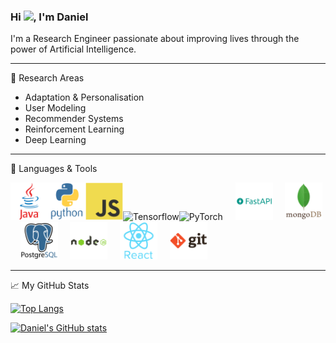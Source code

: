 ### Hi <img src="https://raw.githubusercontent.com/MartinHeinz/MartinHeinz/master/wave.gif" width="30px">, I'm Daniel

I'm a Research Engineer passionate about improving lives through the power of Artificial Intelligence.

---

📘 Research Areas

* Adaptation & Personalisation
* User Modeling
* Recommender Systems
* Reinforcement Learning
* Deep Learning

---

🧰 Languages & Tools

<img src="https://github.com/devicons/devicon/blob/master/icons/java/java-original-wordmark.svg" alt="Java" width="60" height="60"/><img src="https://github.com/devicons/devicon/blob/master/icons/python/python-original-wordmark.svg" alt="Python" width="60" height="60"/><img src="https://github.com/devicons/devicon/blob/master/icons/javascript/javascript-original.svg" alt="Javascript" width="60" height="60"/><img src="https://github.com/valohai/ml-logos/blob/master/tensorflow-tf.svg" alt="Tensorflow" width="60" height="60"/><img src="https://github.com/valohai/ml-logos/blob/master/pytorch.svg" alt="PyTorch" width="60" height="60"/>
&nbsp;&nbsp;&nbsp;
<img src="https://github.com/devicons/devicon/blob/master/icons/fastapi/fastapi-original-wordmark.svg" alt="FastAPI" width="60" height="60"/>
&nbsp;&nbsp;&nbsp;
<img src="https://github.com/devicons/devicon/blob/master/icons/mongodb/mongodb-original-wordmark.svg" alt="MongoDB" width="60" height="60"/>
&nbsp;&nbsp;&nbsp;
<img src="https://github.com/devicons/devicon/blob/master/icons/postgresql/postgresql-original-wordmark.svg" alt="PostgreSQL" width="60" height="60"/>
&nbsp;&nbsp;&nbsp;
<img src="https://github.com/devicons/devicon/blob/master/icons/nodejs/nodejs-original-wordmark.svg" alt="Node" width="60" height="60"/>
&nbsp;&nbsp;&nbsp;
<img src="https://github.com/devicons/devicon/blob/master/icons/react/react-original-wordmark.svg" alt="React" width="60" height="60"/>
&nbsp;&nbsp;&nbsp;
<img src="https://github.com/devicons/devicon/blob/master/icons/git/git-original-wordmark.svg" alt="git" width="60" height="60"/>

---

📈 My GitHub Stats

[![Top Langs](https://github-readme-stats.vercel.app/api/top-langs/?username=httpdaniel&hide=html,css,shaderlab,hlsl,c%23,jupyter%20notebook&theme=buefy)](https://github.com/anuraghazra/github-readme-stats)

[![Daniel's GitHub stats](https://github-readme-stats.vercel.app/api?username=httpdaniel&theme=buefy)](https://github.com/anuraghazra/github-readme-stats)
